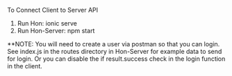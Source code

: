 To Connect Client to Server API

1.  Run Hon:  ionic serve
2.  Run Hon-Server:  npm start

**NOTE:  You will need to create a user via postman so that you can login.  See index.js in the routes directory in Hon-Server for example data to send for login.  Or you can disable the if result.success check in the login function in the client.
